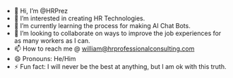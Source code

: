 - 👋 Hi, I’m @HRPrez
- 👀 I’m interested in creating HR Technologies.
- 🌱 I’m currently learning the process for making AI Chat Bots.
- 💞️ I’m looking to collaborate on ways to improve the job experiences for as many workers as I can.
- 📫 How to reach me @ william@hrprofessionalconsulting.com
- 😄 Pronouns: He/Him
- ⚡ Fun fact: I will never be the best at anything, but I am ok with this truth. 

<!---
HRPrez/HRPrez is a ✨ special ✨ repository because its `README.md` (this file) appears on your GitHub profile.
You can click the Preview link to take a look at your changes.
--->
